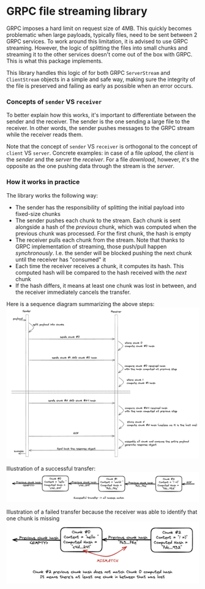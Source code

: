 GRPC file streaming library
===========================

GRPC imposes a hard limit on request size of 4MB. This quickly becomes problematic when large payloads, typically files,
need to be sent between 2 GRPC services. To work around this limitation, it is advised to use GRPC streaming. However,
the logic of splitting the files into small chunks and streaming it to the other services doesn't come out of the box
with GRPC. This is what this package implements. 

This library handles this logic of for both GRPC `ServerStream` and `ClientStream` objects in a simple and safe way,
making sure the integrity of the file is preserved and failing as early as possible when an error occurs.

### Concepts of `sender` VS `receiver`
To better explain how this works, it's important to differentiate between the sender and the receiver. The sender is
the one sending a large file to the receiver. In other words, the sender pushes messages to the GRPC stream while
the receiver reads them.

Note that the concept of `sender` VS `receiver` is orthogonal to the concept of `client` VS `server`. Concrete examples:
in case of a file _upload_, the _client_ is the _sender_ and the _server_ the _receiver_. For a file _download_,
however, it's the opposite as the one pushing data through the stream is the _server_.

### How it works in practice
The library works the following way:
- The sender has the responsibility of splitting the initial payload into fixed-size chunks
- The sender pushes each chunk to the stream. Each chunk is sent alongside a hash of the _previous_ chunk, which was
computed when the previous chunk was processed. For the first chunk, the hash is empty
- The receiver pulls each chunk from the stream. Note that thanks to GRPC implementation of streaming, those push/pull 
happen _synchronously_. I.e. the sender will be blocked pushing the next chunk until the receiver has "consumed" it
- Each time the receiver receives a chunk, it computes its hash. This computed hash will be compared to the hash 
received with the _next_ chunk
- If the hash differs, it means at least one chunk was lost in between, and the receiver immediately cancels the 
transfer.

Here is a sequence diagram summarizing the above steps:
![sequence_diagram.png](img/sequence_diagram.png)

Illustration of a successful transfer:
![successful_transfer.png](img/successful_transfer.png)

Illustration of a failed transfer because the receiver was able to identify that one chunk is missing
![failed_transfer.png](img/failed_transfer.png)
